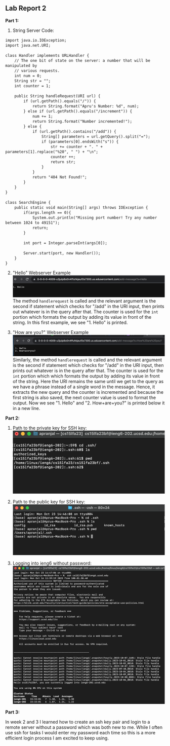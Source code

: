 ## Lab Report 2

**Part 1:**

1. String Server Code:
```
import java.io.IOException;
import java.net.URI;

class Handler implements URLHandler {
    // The one bit of state on the server: a number that will be manipulated by
    // various requests.
    int num = 0;
    String str = "";
    int counter = 1;

    public String handleRequest(URI url) {
        if (url.getPath().equals("/")) {
            return String.format("Apru's Number: %d", num);
        } else if (url.getPath().equals("/increment")) {
            num += 1;
            return String.format("Number incremented!");
        } else {
            if (url.getPath().contains("/add")) {
                String[] parameters = url.getQuery().split("=");
                if (parameters[0].endsWith("s")) {
                    str += counter + ". " + parameters[1].replace("%20", " ") + "\n";
                    counter ++;
                    return str;
                }
            }
            return "404 Not Found!";
        }
    }
}

class SearchEngine {
    public static void main(String[] args) throws IOException {
        if(args.length == 0){
            System.out.println("Missing port number! Try any number between 1024 to 49151");
            return;
        }

        int port = Integer.parseInt(args[0]);

        Server.start(port, new Handler());
    }
}
```

2. "Hello" Webserver Example
![Image](lab02_pngs/hello.png)
The method `handlerequest` is called and the relevant argument is the second if statement which checks for "/add" in the URI input, then prints out whatever is in the query after that. The counter is used for the `int` portion which formats the output by adding its value in front of the string. In this first example, we see "1. Hello" is printed.

4. "How are you?" Webserver Example
![Image](lab02_pngs/how_are_you.png)
Similarly, the method `handlerequest` is called and the relevant argument is the second if statement which checks for "/add" in the URI input, then prints out whatever is in the query after that. The counter is used for the `int` portion which which formats the output by adding its value in front of the string. Here the URI remains the same until we get to the query as we have a phrase instead of a single word in the message. Hence, it extracts the new query and the counter is incremented and because the first string is also saved, the next counter value is used to format the output. Now we see "1. Hello" and "2. How+are+you?" is printed below it in a new line.


**Part 2:**

1. Path to the private key for SSH key:
![Image](lab02_pngs/private_key.png)

3. Path to the public key for SSH key:
![Image](lab02_pngs/public_key.png)

5. Logging into ieng6 without password:
![Image](lab02_pngs/no_pw_login.png)

**Part 3:**

In week 2 and 3 I learned how to create an ssh key pair and login to a remote server without a password which was both new to me. While I often use ssh for tasks I would enter my password each time so this is a more efficient login process I am excited to keep using.
